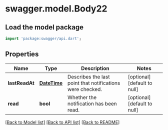 # swagger.model.Body22

## Load the model package
```dart
import 'package:swagger/api.dart';
```

## Properties
Name | Type | Description | Notes
------------ | ------------- | ------------- | -------------
**lastReadAt** | [**DateTime**](DateTime.md) | Describes the last point that notifications were checked. | [optional] [default to null]
**read** | **bool** | Whether the notification has been read. | [optional] [default to null]

[[Back to Model list]](../README.md#documentation-for-models) [[Back to API list]](../README.md#documentation-for-api-endpoints) [[Back to README]](../README.md)

